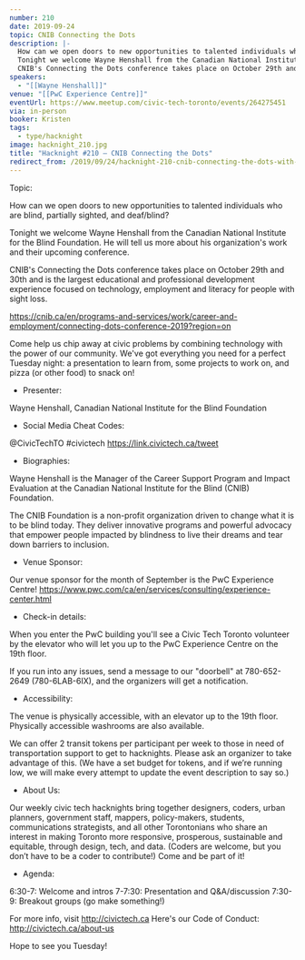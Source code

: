 ```yaml
---
number: 210
date: 2019-09-24
topic: CNIB Connecting the Dots
description: |-
  How can we open doors to new opportunities to talented individuals who are blind, partially sighted, and deaf/blind? 
  Tonight we welcome Wayne Henshall from the Canadian National Institute for the Blind Foundation. He will tell us more about his organization's work and their upcoming conference. 
  CNIB's Connecting the Dots conference takes place on October 29th and 30th and is the largest educational and professional development experience focused on technology, employment and literacy for people with sight loss.
speakers:
  - "[[Wayne Henshall]]"
venue: "[[PwC Experience Centre]]"
eventUrl: https://www.meetup.com/civic-tech-toronto/events/264275451
via: in-person
booker: Kristen
tags:
  - type/hacknight
image: hacknight_210.jpg
title: "Hacknight #210 – CNIB Connecting the Dots"
redirect_from: /2019/09/24/hacknight-210-cnib-connecting-the-dots-with-wayne-henshall/
---
```


Topic:

How can we open doors to new opportunities to talented individuals who are blind, partially sighted, and deaf/blind?

Tonight we welcome Wayne Henshall from the Canadian National Institute for the Blind Foundation. He will tell us more about his organization's work and their upcoming conference.

CNIB's Connecting the Dots conference takes place on October 29th and 30th and is the largest educational and professional development experience focused on technology, employment and literacy for people with sight loss.

https://cnib.ca/en/programs-and-services/work/career-and-employment/connecting-dots-conference-2019?region=on

Come help us chip away at civic problems by combining technology with the power of our community. We've got everything you need for a perfect Tuesday night: a presentation to learn from, some projects to work on, and pizza (or other food) to snack on!

+ Presenter:

Wayne Henshall, Canadian National Institute for the Blind Foundation

+ Social Media Cheat Codes:

@CivicTechTO \#civictech
https://link.civictech.ca/tweet

+ Biographies:

Wayne Henshall is the Manager of the Career Support Program and Impact Evaluation at the Canadian National Institute for the Blind (CNIB) Foundation.

The CNIB Foundation is a non-profit organization driven to change what it is to be blind today. They deliver innovative programs and powerful advocacy that empower people impacted by blindness to live their dreams and tear down barriers to inclusion.

+ Venue Sponsor:

Our venue sponsor for the month of September is the PwC Experience Centre!
https://www.pwc.com/ca/en/services/consulting/experience-center.html

+ Check-in details:

When you enter the PwC building you'll see a Civic Tech Toronto volunteer by the elevator who will let you up to the PwC Experience Centre on the 19th floor.

If you run into any issues, send a message to our "doorbell" at 780-652-2649 (780-6LAB-6IX), and the organizers will get a notification.

+ Accessibility:

The venue is physically accessible, with an elevator up to the 19th floor.
Physically accessible washrooms are also available.

We can offer 2 transit tokens per participant per week to those in need of transportation support to get to hacknights. Please ask an organizer to take advantage of this. (We have a set budget for tokens, and if we’re running low, we will make every attempt to update the event description to say so.)

+ About Us:

Our weekly civic tech hacknights bring together designers, coders, urban planners, government staff, mappers, policy-makers, students, communications strategists, and all other Torontonians who share an interest in making Toronto more responsive, prosperous, sustainable and equitable, through design, tech, and data. (Coders are welcome, but you don’t have to be a coder to contribute!) Come and be part of it!

+ Agenda:

6:30-7: Welcome and intros
7-7:30: Presentation and Q&A/discussion
7:30-9: Breakout groups (go make something!)

For more info, visit http://civictech.ca
Here's our Code of Conduct: http://civictech.ca/about-us

Hope to see you Tuesday!